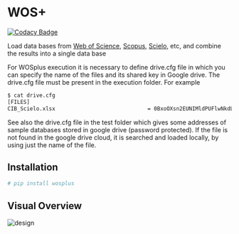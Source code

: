 # WOS+
<!-- -->
[![Codacy Badge](https://api.codacy.com/project/badge/Grade/e9e840f8451e4894884c70a6759ff3a6)](https://www.codacy.com/app/restrepo/WOSplus?utm_source=github.com&amp;utm_medium=referral&amp;utm_content=restrepo/WOSplus&amp;utm_campaign=Badge_Grade) 

Load data bases from [Web of Science](https://www.webofknowledge.com), [Scopus](https://www.scopus.com), [Scielo](https://www.webofknowledge.com), etc, and combine the results into a single data base

For WOSplus execution it is necessary to define drive.cfg file in which you can specify the name of the files and its shared key in Google drive. The drive.cfg file must be present in the execution folder. For example
``` bash
$ cat drive.cfg
[FILES]
CIB_Scielo.xlsx                             = 0BxoOXsn2EUNIMldPUFlwNkdLOTQ
```
See also the drive.cfg file in the test folder which gives some addresses of sample databases stored in google drive (password protected). If the file is not found in the google drive cloud, it is searched and loaded locally, by using just the name of the file.
## Installation
``` bash
# pip install wosplus
```

<!-- mv diagram to http://interactive.blockdiag.com and links as in https://github.com/jupyter/docker-stacks -->

## Visual Overview
![design](./internal/inherit-diagram.svg)
